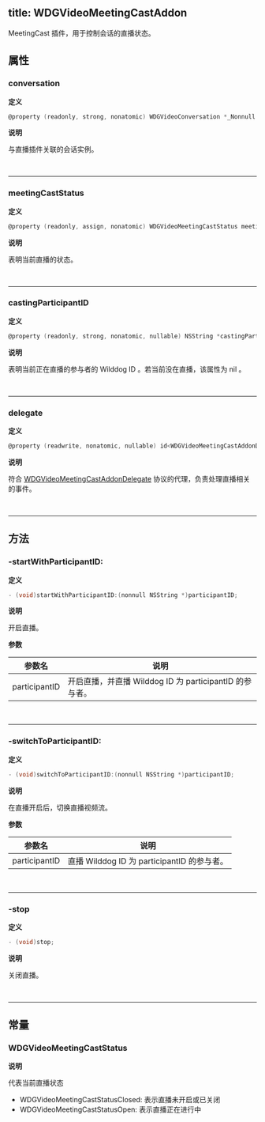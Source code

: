 title: WDGVideoMeetingCastAddon
---

MeetingCast 插件，用于控制会话的直播状态。

## 属性

### conversation

**定义**

```objectivec
@property (readonly, strong, nonatomic) WDGVideoConversation *_Nonnull conversation;
```

**说明**

与直播插件关联的会话实例。

</br>

---

### meetingCastStatus

**定义**

```objectivec
@property (readonly, assign, nonatomic) WDGVideoMeetingCastStatus meetingCastStatus;
```

**说明**

表明当前直播的状态。

</br>

---

### castingParticipantID

**定义**

```objectivec
@property (readonly, strong, nonatomic, nullable) NSString *castingParticipantID;
```

**说明**

表明当前正在直播的参与者的 Wilddog ID 。若当前没在直播，该属性为 nil 。

</br>

---

### delegate

**定义**

```objectivec
@property (readwrite, nonatomic, nullable) id<WDGVideoMeetingCastAddonDelegate>delegate;
```

**说明**

符合 [WDGVideoMeetingCastAddonDelegate](../Protocols/WDGVideoMeetingCastAddonDelegate.html) 协议的代理，负责处理直播相关的事件。

</br>

---

## 方法

### -startWithParticipantID:

**定义**

```objectivec
- (void)startWithParticipantID:(nonnull NSString *)participantID;
```

**说明**

开启直播。

**参数**

 参数名 | 说明 
---|---
participantID|开启直播，并直播 Wilddog ID 为 participantID 的参与者。

</br>

---

### -switchToParticipantID:

**定义**

```objectivec
- (void)switchToParticipantID:(nonnull NSString *)participantID;
```

**说明**

在直播开启后，切换直播视频流。

**参数**

 参数名 | 说明 
---|---
participantID|直播 Wilddog ID 为 participantID 的参与者。

</br>

---

### -stop

**定义**

```objectivec
- (void)stop;
```

**说明**

关闭直播。

</br>

---

## 常量

### WDGVideoMeetingCastStatus

**说明**

代表当前直播状态

- WDGVideoMeetingCastStatusClosed: 表示直播未开启或已关闭
- WDGVideoMeetingCastStatusOpen:   表示直播正在进行中

